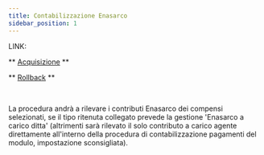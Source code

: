 ```yaml
---
title: Contabilizzazione Enasarco
sidebar_position: 1
---
```


LINK:

** [Acquisizione](/docs/finance-area/professional-men/accounting/enasarco-accounting/acquisition) **

** [Rollback](/docs/finance-area/professional-men/accounting/enasarco-accounting/previous) **

 

La procedura andrà a rilevare i contributi Enasarco dei compensi selezionati, se il tipo ritenuta collegato prevede la gestione 'Enasarco a carico ditta' (altrimenti sarà rilevato il solo contributo a carico agente direttamente all'interno della procedura di contabilizzazione pagamenti del modulo, impostazione sconsigliata).






